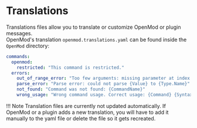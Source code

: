 # Translations

Translations files allow you to translate or customize OpenMod or plugin messages.  
OpenMod's translation `openmod.translations.yaml` can be found inside the `OpenMod` directory:
```yaml
commands:
  openmod:
    restricted: "This command is restricted."
  errors:
    out_of_range_error: "Too few arguments: missing parameter at index {Index} of type {Type.Name}"
    parse_error: "Parse error: could not parse {Value} to {Type.Name}"
    not_found: "Command was not found: {CommandName}"
    wrong_usage: "Wrong command usage. Correct usage: {Command} {Syntax}"
```

!!! Note
    Translation files are currently not updated automatically. If OpenMod or a plugin adds a new translation, you will have to add it manually to the yaml file or delete the file so it gets recreated.
